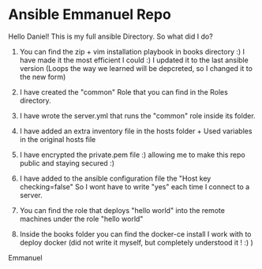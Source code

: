 # Ansible Emmanuel Repo
Hello Daniel! 
This is my full ansible Directory.
So what did I do?

1. You can find the zip + vim installation playbook in books directory :)
   I have made it the most efficient I could :) I updated it to the last ansible version
   (Loops the way we learned will be depcreted, so I changed it to the new form)

2. I have created the "common" Role that you can find in the Roles directory.

3. I have wrote the server.yml that runs the "common" role inside its folder.

4. I have added an extra inventory file in the hosts folder + Used variables in the original
   hosts file

5. I have encrypted the private.pem file :) allowing me to make this repo public and staying secured :) 

6. I have added to the ansible configuration file the "Host key checking=false" So I wont have to write "yes" each time I connect to a server.

8. You can find the role that deploys "hello world" into the remote machines under the role
   "hello world"

9. Inside the books folder you can find the docker-ce install I work with to deploy docker
   (did not write it myself, but completely understood it ! :) ) 
 
Emmanuel 
